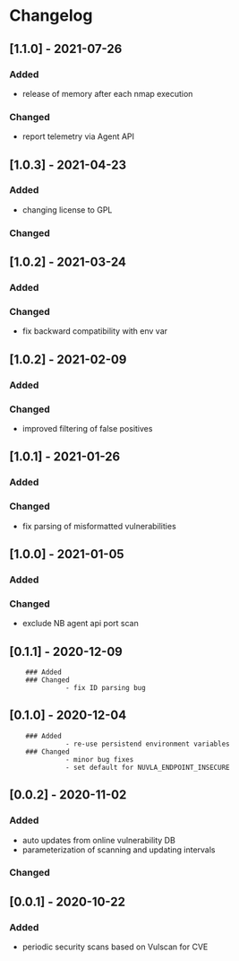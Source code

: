 # Changelog
## [1.1.0] - 2021-07-26
### Added 
 - release of memory after each nmap execution
### Changed
 - report telemetry via Agent API
## [1.0.3] - 2021-04-23
### Added 
 - changing license to GPL
### Changed
## [1.0.2] - 2021-03-24
### Added
### Changed
 - fix backward compatibility with env var
## [1.0.2] - 2021-02-09
### Added
### Changed
 - improved filtering of false positives
## [1.0.1] - 2021-01-26
### Added
### Changed
 - fix parsing of misformatted vulnerabilities
## [1.0.0] - 2021-01-05
### Added
### Changed
 - exclude NB agent api port scan
## [0.1.1] - 2020-12-09
        ### Added
        ### Changed
                  - fix ID parsing bug
## [0.1.0] - 2020-12-04
        ### Added 
                  - re-use persistend environment variables
        ### Changed
                  - minor bug fixes
                  - set default for NUVLA_ENDPOINT_INSECURE
## [0.0.2] - 2020-11-02
### Added 
- auto updates from online vulnerability DB 
- parameterization of scanning and updating intervals
### Changed
## [0.0.1] - 2020-10-22
### Added 
- periodic security scans based on Vulscan for CVE
